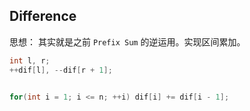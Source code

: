 ## Difference

思想： 其实就是之前 `Prefix Sum` 的逆运用。实现区间累加。



```c++
int l, r;
++dif[l], --dif[r + 1];


for(int i = 1; i <= n; ++i) dif[i] += dif[i - 1];
```

